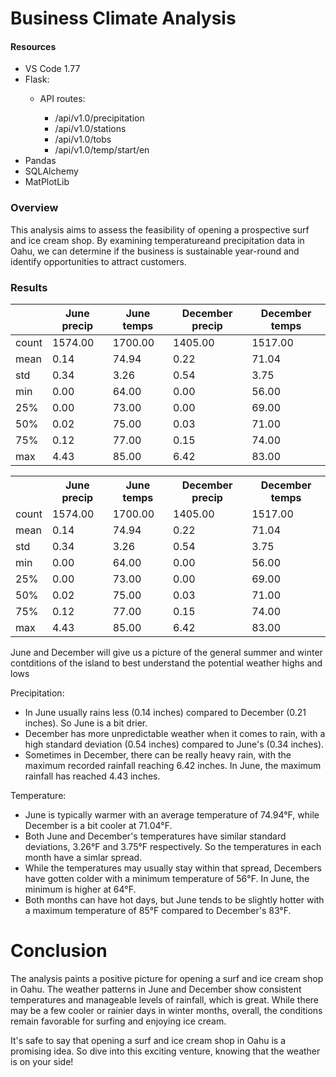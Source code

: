 # Business Climate Analysis

#### Resources

- VS Code 1.77
- Flask:
  - API routes:

    - /api/v1.0/precipitation
    - /api/v1.0/stations
    - /api/v1.0/tobs
    - /api/v1.0/temp/start/en
- Pandas
- SQLAlchemy
- MatPlotLib

### Overview

This analysis aims to assess the feasibility of opening a prospective surf and ice cream shop.
By examining temperatureand precipitation data in Oahu, we can determine if the business is sustainable year-round and identify opportunities to attract customers.

### Results

|       | June precip | June temps | December precip | December temps |
| ----- | ----------- | ---------- | --------------- | -------------- |
| count | 1574.00     | 1700.00    | 1405.00         | 1517.00        |
| mean  | 0.14        | 74.94      | 0.22            | 71.04          |
| std   | 0.34        | 3.26       | 0.54            | 3.75           |
| min   | 0.00        | 64.00      | 0.00            | 56.00          |
| 25%   | 0.00        | 73.00      | 0.00            | 69.00          |
| 50%   | 0.02        | 75.00      | 0.03            | 71.00          |
| 75%   | 0.12        | 77.00      | 0.15            | 74.00          |
| max   | 4.43        | 85.00      | 6.42            | 83.00          |

<table>
  <tr>
    <th></th>
    <th>June precip</th>
    <th>June temps</th>
    <th>December precip</th>
    <th>December temps</th>
  </tr>
  <tr>
    <td>count</td>
    <td>1574.00</td>
    <td>1700.00</td>
    <td>1405.00</td>
    <td>1517.00</td>
  </tr>
  <tr>
    <td>mean</td>
    <td>0.14</td>
    <td>74.94</td>
    <td>0.22</td>
    <td>71.04</td>
  </tr>
  <tr>
    <td>std</td>
    <td>0.34</td>
    <td>3.26</td>
    <td>0.54</td>
    <td>3.75</td>
  </tr>
  <tr>
    <td>min</td>
    <td>0.00</td>
    <td>64.00</td>
    <td>0.00</td>
    <td>56.00</td>
  </tr>
  <tr>
    <td>25%</td>
    <td>0.00</td>
    <td>73.00</td>
    <td>0.00</td>
    <td>69.00</td>
  </tr>
  <tr>
    <td>50%</td>
    <td>0.02</td>
    <td>75.00</td>
    <td>0.03</td>
    <td>71.00</td>
  </tr>
  <tr>
    <td>75%</td>
    <td>0.12</td>
    <td>77.00</td>
    <td>0.15</td>
    <td>74.00</td>
  </tr>
  <tr>
    <td>max</td>
    <td>4.43</td>
    <td>85.00</td>
    <td>6.42</td>
    <td>83.00</td>
  </tr>
</table>


June and December will give us a picture of the general summer and winter contditions of the island to best understand the potential weather highs and lows

Precipitation:

* In June usually rains less (0.14 inches) compared to December (0.21 inches). So June is a bit drier.
* December has more unpredictable weather when it comes to rain, with a high standard deviation (0.54 inches) compared to June's (0.34 inches).
* Sometimes in December, there can be really heavy rain, with the maximum recorded rainfall reaching 6.42 inches. In June, the maximum rainfall has reached 4.43 inches.

Temperature:

* June is typically warmer with an average temperature of 74.94°F, while December is a bit cooler at 71.04°F.
* Both June and December's temperatures have similar standard deviations, 3.26°F and  3.75°F respectively. So the temperatures in each month have a simlar spread.
* While the temperatures may usually stay within that spread, Decembers have gotten colder with a minimum temperature of 56°F. In June, the minimum is higher at 64°F.
* Both months can have hot days, but June tends to be slightly hotter with a maximum temperature of 85°F compared to December's 83°F.

# Conclusion

The analysis paints a positive picture for opening a surf and ice cream shop in Oahu. The weather patterns in June and December show consistent temperatures and manageable levels of rainfall, which is great. While there may be a few cooler or rainier days in winter months, overall, the conditions remain favorable for surfing and enjoying ice cream.

It's safe to say that opening a surf and ice cream shop in Oahu is a promising idea. So dive into this exciting venture, knowing that the weather is on your side!
